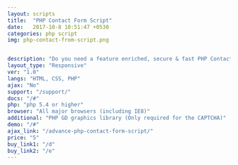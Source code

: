 ```yaml
---
layout: scripts
title:  "PHP Contact Form Script"
date:   2017-10-8 10:51:47 +0530
categories: php script
img: php-contact-from-script.png


description: "Do you need a feature enriched, secure & fast PHP Contact Form script? look no further! Our responsive and advance PHP script is all you need to get started within a few minutes."
layout_type: "Responsive"
ver: "1.0"
langs: "HTML, CSS, PHP"
ajax: "No"
support: "/support/"
docs: "/#"
php: "php 5.4 or higher"
browser: "All major browsers (including IE8)"
additional: "PHP GD graphics library (Only required for the CAPTCHA)"
demo: "/#"
ajax_link: "/advance-php-contact-form-script/"
price: "5"
buy_link1: "/d"
buy_link2: "/e"
---
```


